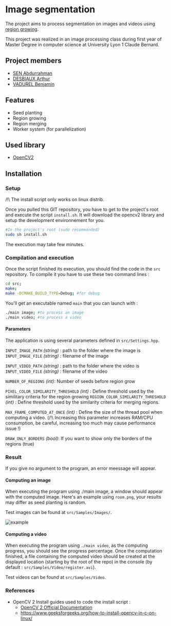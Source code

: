# Image segmentation

The project aims to process segmentation on images and videos using [region growing](https://en.wikipedia.org/wiki/Region_growing).

This project was realized in an image processing class during first year of Master Degree in computer science at University Lyon 1 Claude Bernard.

## Project members
- [SEN Abdurrahman](https://github.com/senabIsShort)
- [DESBIAUX Arthur](https://github.com/adesbx)
- [VADUREL Benjamin](https://github.com/Benjamin-Eldo)

## Features

- Seed planting
- Region growing
- Region merging
- Worker system (for parallelization)

## Used library

- [OpenCV2](https://opencv.org/)

## Installation

### Setup
/!\ The install script only works on linux distrib.

Once you pulled this GIT repository, you have to get to the project's root and execute the script ```install.sh```. It will download the opencv2 library and setup the development environnement for you.

```sh
#In the project's root (sudo recommanded)
sudo sh install.sh
```
The execution may take few minutes.

### Compilation and execution
Once the script finished its execution, you should find the code in the ```src``` repository. To compile it you have to use these two command lines : 

```sh
cd src;
make;
make -DCMAKE_BUILD_TYPE=Debug; #for debug
```

You'll get an executable named ```main``` that you can launch with :

```sh
./main image; #to process an image
./main video; #to process a video
```

#### Parameters

The application is using several parameters defined in ```src/Settings.hpp```.

```INPUT_IMAGE_PATH``` *(string)* : path to the folder where the image is  
```INPUT_IMAGE_FILE``` *(string)* : filename of the image

```INPUT_VIDEO_PATH``` *(string)* : path to the folder where the video is  
```INPUT_VIDEO_FILE``` *(string)* : filename of the video

```NUMBER_OF_REGIONS``` *(int)*: Number of seeds before region grow

```PIXEL_COLOR_SIMILARITY_THRESHOLD``` *(int)* : Define threshold used by the similitary criteria for the region growing
```REGION_COLOR_SIMILARITY_THRESHOLD``` *(int)* : Define threshold used by the similarity criteria for merging regions.

```MAX_FRAME_COMPUTED_AT_ONCE``` *(int)* : Define the size of the thread pool when computing a video. (/!\ Increasing this parameter increases RAM/CPU consumption, be careful, increasing too much may cause performance issue !)

```DRAW_ONLY_BORDERS``` *(bool)*:  If you want to show only the borders of the regions (true)

### Result

If you give no argument to the program, an error meessage will appear.

#### Computing an image

When executing the program using ./main image, a window should appear with the computed image. Here's an example using ```room.png```, your results may differ as seed planting is random.

Test images can be found at ```src/Samples/Images/```.

![example](ressources/exampleResult1.png "lena.png")

#### Computing a video

When executing the program using ```./main video```, as the computing progress, you should see the progress percentage. Once the computation finished, a file containing the computed video should be created at the displayed location (starting by the root of the repo) in the console (by default : ```src/Samples/Video/register.avi```). 

Test videos can be found at ```src/Samples/Video```.

### References
- OpenCV 2 Install guides used to code the install script :
  - [OpenCV 2 Official Documentation](https://docs.opencv.org/4.x/d7/d9f/tutorial_linux_install.html)
  - https://www.geeksforgeeks.org/how-to-install-opencv-in-c-on-linux/

